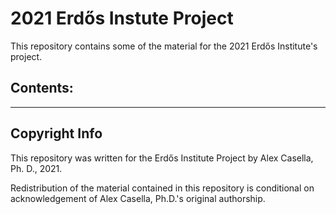 # 2021 Erd&#337;s Instute Project

This repository contains some of the material for the 2021 Erd&#337;s Institute's
project.

## Contents:

-----------------------------------------------------------
## Copyright Info

This repository was written for the Erd&#337;s Institute Project by Alex Casella, Ph. D., 2021.

Redistribution of the material contained in this repository is conditional on acknowledgement of Alex Casella, Ph.D.'s original authorship.
